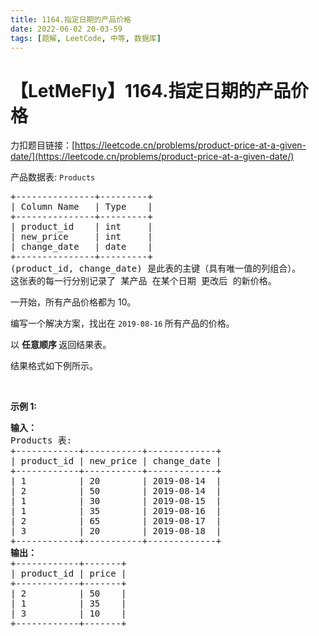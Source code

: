 ```yaml
---
title: 1164.指定日期的产品价格
date: 2022-06-02 20-03-59
tags: [题解, LeetCode, 中等, 数据库]
---
```


# 【LetMeFly】1164.指定日期的产品价格

力扣题目链接：[https://leetcode.cn/problems/product-price-at-a-given-date/](https://leetcode.cn/problems/product-price-at-a-given-date/)

<p>产品数据表: <code>Products</code></p>

<pre>
+---------------+---------+
| Column Name   | Type    |
+---------------+---------+
| product_id    | int     |
| new_price     | int     |
| change_date   | date    |
+---------------+---------+
(product_id, change_date) 是此表的主键（具有唯一值的列组合）。
这张表的每一行分别记录了 某产品 在某个日期 更改后 的新价格。</pre>

<p>一开始，所有产品价格都为 10。</p>

<p>编写一个解决方案，找出在&nbsp;<code>2019-08-16</code><strong>&nbsp;</strong>所有产品的价格。</p>

<p>以 <strong>任意顺序 </strong>返回结果表。</p>

<p>结果格式如下例所示。</p>

<p>&nbsp;</p>

<p><strong>示例 1:</strong></p>

<pre>
<strong>输入：</strong>
Products 表:
+------------+-----------+-------------+
| product_id | new_price | change_date |
+------------+-----------+-------------+
| 1          | 20        | 2019-08-14  |
| 2          | 50        | 2019-08-14  |
| 1          | 30        | 2019-08-15  |
| 1          | 35        | 2019-08-16  |
| 2          | 65        | 2019-08-17  |
| 3          | 20        | 2019-08-18  |
+------------+-----------+-------------+
<strong>输出：</strong>
+------------+-------+
| product_id | price |
+------------+-------+
| 2          | 50    |
| 1          | 35    |
| 3          | 10    |
+------------+-------+</pre>


    